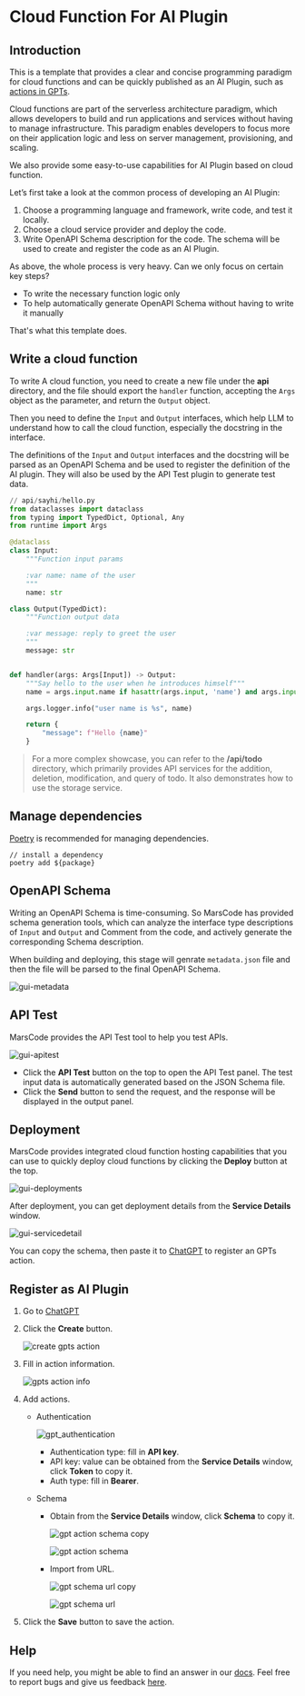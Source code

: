 # Cloud Function For AI Plugin

## Introduction

This is a template that provides a clear and concise programming paradigm for cloud functions and can be quickly published as an AI Plugin, such as [actions in GPTs](https://platform.openai.com/docs/actions/introduction).

Cloud functions are part of the serverless architecture paradigm, which allows developers to build and run applications and services without having to manage infrastructure. This paradigm enables developers to focus more on their application logic and less on server management, provisioning, and scaling.

We also provide some easy-to-use capabilities for AI Plugin based on cloud function.

Let’s first take a look at the common process of developing an AI Plugin:

1. Choose a programming language and framework, write code, and test it locally.
2. Choose a cloud service provider and deploy the code.
3. Write OpenAPI Schema description for the code. The schema will be used to create and register the code as an AI Plugin.

As above, the whole process is very heavy. Can we only focus on certain key steps?

- To write the necessary function logic only
- To help automatically generate OpenAPI Schema without having to write it manually

That's what this template does.

## Write a cloud function

To write A cloud function, you need to create a new file under the **api** directory, and the file should export the `handler` function, accepting the `Args` object as the parameter, and return the `Output` object.

Then you need to define the `Input` and `Output` interfaces, which help LLM to understand how to call the cloud function, especially the docstring in the interface.

The definitions of the `Input` and `Output` interfaces and the docstring will be parsed as an OpenAPI Schema and be used to register the definition of the AI plugin. They will also be used by the API Test plugin to generate test data.

```python
// api/sayhi/hello.py
from dataclasses import dataclass
from typing import TypedDict, Optional, Any
from runtime import Args

@dataclass
class Input:
    """Function input params

    :var name: name of the user
    """
    name: str

class Output(TypedDict):
    """Function output data

    :var message: reply to greet the user
    """
    message: str


def handler(args: Args[Input]) -> Output:
    """Say hello to the user when he introduces himself"""
    name = args.input.name if hasattr(args.input, 'name') and args.input.name is not None else 'world'

    args.logger.info("user name is %s", name)

    return {
        "message": f"Hello {name}"
    }
```

> For a more complex showcase, you can refer to the **/api/todo** directory, which primarily provides API services for the addition, deletion, modification, and query of todo. It also demonstrates how to use the storage service.

## Manage dependencies

[Poetry](https://python-poetry.org/) is recommended for managing dependencies.

```
// install a dependency
poetry add ${package}
```

## OpenAPI Schema

Writing an OpenAPI Schema is time-consuming. So MarsCode has provided schema generation tools, which can analyze the interface type descriptions of `Input` and `Output` and Comment from the code, and actively generate the corresponding Schema description.

When building and deploying, this stage will genrate `metadata.json` file and then the file will be parsed to the final OpenAPI Schema.

![gui-metadata](../../code_tmplates/images/cloud_function_baas_python/metadata.jpeg)

## API Test

MarsCode provides the API Test tool to help you test APIs.

![gui-apitest](../../code_tmplates/images/cloud_function_baas_python/gui_apitest.png)

- Click the **API Test** button on the top to open the API Test panel. The test input data is automatically generated based on the JSON Schema file.
- Click the **Send** button to send the request, and the response will be displayed in the output panel.

## Deployment

MarsCode provides integrated cloud function hosting capabilities that you can use to quickly deploy cloud functions by clicking the **Deploy** button at the top.

![gui-deployments](../../code_tmplates/images/cloud_function_baas_python/gui_deployments.png)

After deployment, you can get deployment details from the **Service Details** window.

![gui-servicedetail](../../code_tmplates/images/cloud_function_baas_python/gui_servicedetail.png)

You can copy the schema, then paste it to [ChatGPT](https://chat.openai.com/gpts) to register an GPTs action.

## Register as AI Plugin

1. Go to [ChatGPT](https://chat.openai.com/gpts)

2. Click the **Create** button.

   ![create gpts action](../../code_tmplates/images/cloud_function_baas_python/gpt_create_action.jpeg)

3. Fill in action information.

   ![gpts action info](../../code_tmplates/images/cloud_function_baas_python/gpt_action_info.jpeg)

4. Add actions.

   - Authentication

     ![gpt_authentication](../../code_tmplates/images/cloud_function_baas_nodejs/gpt_authentication.jpeg)

     - Authentication type: fill in **API key**.
     - API key: value can be obtained from the **Service Details** window, click **Token** to copy it.
     - Auth type: fill in **Bearer**.

   - Schema

     - Obtain from the **Service Details** window, click **Schema** to copy it.

       ![gpt action schema copy](../../code_tmplates/images/cloud_function_baas_python/gpt_action_schema_copy.jpeg)

       ![gpt action schema](../../code_tmplates/images/cloud_function_baas_python/gpt_action_schema.jpeg)

     - Import from URL.

       ![gpt schema url copy](../../code_tmplates/images/cloud_function_baas_python/gpt_schema_url_copy.jpeg)

       ![gpt schema url](../../code_tmplates/images/cloud_function_baas_python/gpt_schema_url.jpeg)

5. Click the **Save** button to save the action.

## Help

If you need help, you might be able to find an answer in our [docs](https://docs.marscode.com/). Feel free to report bugs and give us feedback [here](https://discord.gg/qtVMXEDbRw).
